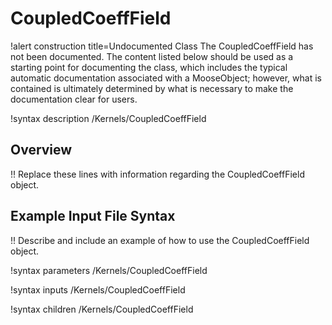 # CoupledCoeffField

!alert construction title=Undocumented Class
The CoupledCoeffField has not been documented. The content listed below should be used as a starting point for
documenting the class, which includes the typical automatic documentation associated with a
MooseObject; however, what is contained is ultimately determined by what is necessary to make the
documentation clear for users.

!syntax description /Kernels/CoupledCoeffField

## Overview

!! Replace these lines with information regarding the CoupledCoeffField object.

## Example Input File Syntax

!! Describe and include an example of how to use the CoupledCoeffField object.

!syntax parameters /Kernels/CoupledCoeffField

!syntax inputs /Kernels/CoupledCoeffField

!syntax children /Kernels/CoupledCoeffField
